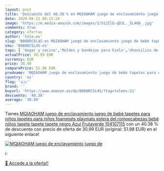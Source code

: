 ```yaml
---
layout: post
title: 'Descuento del 40.38 % en MQIAOHAM juego de enclavamiento juego de'
date: 2020-08-22 08:11:24
image: 'https://m.media-amazon.com/images/I/51JIlQ-qD3L._SL400_.jpg'
comments: true
category: ofertas
author: 'tole.es'
slug: 'B088RC5L45-es MQIAOHAM juego de enclavamiento juego de bebé tapetes para...'
sku: 'B088RC5L45-es'
tags: [ 'Hogar y cocina','Moldes y bandejas para hielo','Utensilios de bar','Utensilios de cocina','bebé', ]
actualPrice: 30.99 EUR
currency: EUR
price: 30.99
comparePrice: 51.98 EUR
prodname: 'MQIAOHAM juego de enclavamiento juego de bebé tapetes para niños tapetes para niños foammats playmats estera del rompecabezas bebé niños tapete tapete tapete negro Azul Frutaverde 104107115'
country: 'es'
flag: '🇪🇸'
brand: ''
buyurl: 'https://www.amazon.es/dp/B088RC5L45/?tag=tolees-21'
descuento: '40.38'
average: '30.99'
---
```


Tienes [MQIAOHAM juego de enclavamiento juego de bebé tapetes para niños tapetes para niños foammats playmats estera del rompecabezas bebé niños tapete tapete tapete negro Azul Frutaverde 104107115](https://www.amazon.es/dp/B088RC5L45/?tag=tolees-21) con un 40.38 % de descuento con precio de oferta de 30.99 EUR (original: 51.98 EUR) en el siguiente enlace!

[![MQIAOHAM juego de enclavamiento juego de](https://m.media-amazon.com/images/I/51JIlQ-qD3L._SL400_.jpg)](https://www.amazon.es/dp/B088RC5L45/?tag=tolees-21)

ℹ️:


[🛒 Accede a la oferta!!](https://www.amazon.es/dp/B088RC5L45/?tag=tolees-21)
